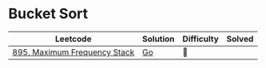 # Bucket Sort

| Leetcode  | Solution | Difficulty | Solved |
| --- | --- | --- | --- |
| [895. Maximum Frequency Stack](https://leetcode.com/problems/maximum-frequency-stack/) | [Go](<../Bucket Sort/Solutions/895. Maximum Frequency Stack.md>) | 🔴 |  |